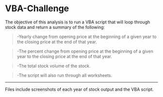 # VBA-Challenge

The objective of this analysis is to run a VBA script that will loop through stock data and return a summary of the following:
> -Yearly change from opening price at the beginning of a given year to the closing price at the end of that year.

> -The percent change from opening price at the beginning of a given year to the closing price at the end of that year.

> -The total stock volume of the stock.

> -The script will also run through all worksheets.
---

Files include screenshots of each year of stock output and the VBA script.
